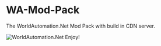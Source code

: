 # WA-Mod-Pack
The WorldAutomation.Net Mod Pack with build in CDN server.

![WorldAutomation.Net](https://pasteboard.co/HQ2TtBS.png)
Enjoy!
